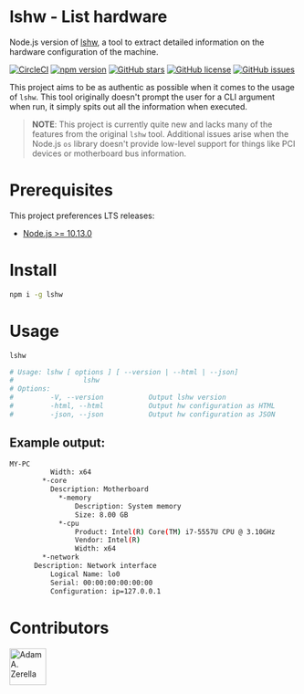 # lshw - List hardware
Node.js version of [lshw](https://www.unix.com/man-page/linux/1/lshw/), a tool to extract detailed information on the hardware configuration of the machine.

[![CircleCI](https://circleci.com/gh/adamzerella/lshw.svg?style=svg)](https://circleci.com/gh/adamzerella/lshw)
[![npm version](https://badge.fury.io/js/lshw.svg)](https://badge.fury.io/js/lshw)
[![GitHub stars](https://img.shields.io/github/stars/adamzerella/lshw.svg)](https://github.com/adamzerella/lshw/stargazers)
[![GitHub license](https://img.shields.io/github/license/adamzerella/lshw.svg)](https://github.com/adamzerella/lshw/blob/master/LICENSE)
[![GitHub issues](https://img.shields.io/github/issues/adamzerella/lshw.svg)](https://github.com/adamzerella/lshw/issues)

This project aims to be as authentic as possible when it comes to the usage of `lshw`. This tool originally doesn't prompt the user for a CLI argument when run, it simply spits out all the information when executed.

> **NOTE**: This project is currently quite new and lacks many of the features from the original `lshw` tool. Additional issues arise when the Node.js `os` library doesn't provide low-level support for things like PCI devices or motherboard bus information.

# Prerequisites
This project preferences LTS releases:
- [Node.js >= 10.13.0](https://nodejs.org/dist/v10.13.0)

# Install
```bash
npm i -g lshw
```

# Usage
```bash
lshw

# Usage: lshw [ options ] [ --version | --html | --json]
#                 lshw
# Options:
#         -V, --version           Output lshw version
#         -html, --html           Output hw configuration as HTML
#         -json, --json           Output hw configuration as JSON
```

## Example output:
```bash
MY-PC
          Width: x64
        *-core
          Description: Motherboard
            *-memory
                Description: System memory
                Size: 8.00 GB
            *-cpu
                Product: Intel(R) Core(TM) i7-5557U CPU @ 3.10GHz
                Vendor: Intel(R)
                Width: x64
        *-network
	  Description: Network interface
          Logical Name: lo0
          Serial: 00:00:00:00:00:00
          Configuration: ip=127.0.0.1
```

# Contributors
<div style="display:inline;">
  <img width="64" height="64" href="https://github.com/adamzerella" src="https://avatars0.githubusercontent.com/u/1501560?s=460&v=4" alt="Adam A. Zerella"/>
</div>